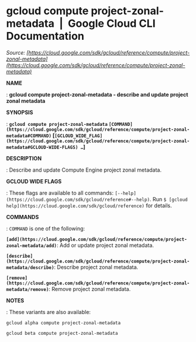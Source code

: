 # gcloud compute project-zonal-metadata  |  Google Cloud CLI Documentation

*Source: [https://cloud.google.com/sdk/gcloud/reference/compute/project-zonal-metadata](https://cloud.google.com/sdk/gcloud/reference/compute/project-zonal-metadata)*

**NAME**

: **gcloud compute project-zonal-metadata - describe and update project zonal metadata**

**SYNOPSIS**

: **`gcloud compute project-zonal-metadata` `[COMMAND](https://cloud.google.com/sdk/gcloud/reference/compute/project-zonal-metadata#COMMAND)` [`[GCLOUD_WIDE_FLAG](https://cloud.google.com/sdk/gcloud/reference/compute/project-zonal-metadata#GCLOUD-WIDE-FLAGS) …`]**

**DESCRIPTION**

: Describe and update Compute Engine project zonal metadata.

**GCLOUD WIDE FLAGS**

: These flags are available to all commands: `[--help](https://cloud.google.com/sdk/gcloud/reference#--help)`.
Run `$ [gcloud help](https://cloud.google.com/sdk/gcloud/reference)` for details.

**COMMANDS**

: ``COMMAND`` is one of the following:

**`[add](https://cloud.google.com/sdk/gcloud/reference/compute/project-zonal-metadata/add)`**:
Add or update project zonal metadata.

**`[describe](https://cloud.google.com/sdk/gcloud/reference/compute/project-zonal-metadata/describe)`**:
Describe project zonal metadata.

**`[remove](https://cloud.google.com/sdk/gcloud/reference/compute/project-zonal-metadata/remove)`**:
Remove project zonal metadata.

**NOTES**

: These variants are also available:

```
gcloud alpha compute project-zonal-metadata
```

```
gcloud beta compute project-zonal-metadata
```
